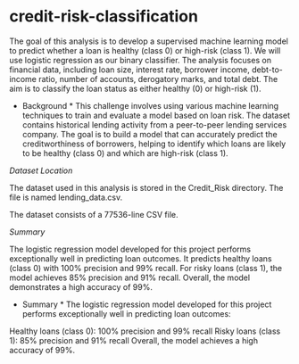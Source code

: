 # credit-risk-classification

The goal of this analysis is to develop a supervised machine learning model to predict whether a loan is healthy (class 0) or high-risk (class 1). We will use logistic regression as our binary classifier. The analysis focuses on financial data, including loan size, interest rate, borrower income, debt-to-income ratio, number of accounts, derogatory marks, and total debt. The aim is to classify the loan status as either healthy (0) or high-risk (1). 


* Background *
This challenge involves using various machine learning techniques to train and evaluate a model based on loan risk. The dataset contains historical lending activity from a peer-to-peer lending services company. The goal is to build a model that can accurately predict the creditworthiness of borrowers, helping to identify which loans are likely to be healthy (class 0) and which are high-risk (class 1).


*Dataset Location*

The dataset used in this analysis is stored in the Credit_Risk directory. The file is named lending_data.csv.

The dataset consists of a 77536-line CSV file.

*Summary* 

The logistic regression model developed for this project performs exceptionally well in predicting loan outcomes. It predicts healthy loans (class 0) with 100% precision and 99% recall. For risky loans (class 1), the model achieves 85% precision and 91% recall. Overall, the model demonstrates a high accuracy of 99%.



* Summary *
The logistic regression model developed for this project performs exceptionally well in predicting loan outcomes:

Healthy loans (class 0): 100% precision and 99% recall
Risky loans (class 1): 85% precision and 91% recall
Overall, the model achieves a high accuracy of 99%.